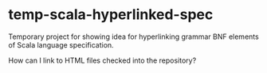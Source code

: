 # temp-scala-hyperlinked-spec
Temporary project for showing idea for hyperlinking grammar BNF elements of Scala language specification.

How can I link to HTML files checked into the repository?

